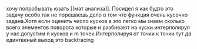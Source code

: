 хочу попробывать юзать [[мат анализа]].
Посидел я как будто это задачу особо так не порешаешь дело в том что функция очень кусочно задана.Хотя если оценить число кусков а это легко мы знаем сколько всего элементов поворота которые и разбивают на куски.интерполируя у нас допустим n кусков и m точек.Интерполируя от точки к точки тут да единтвеный выход это backtracing